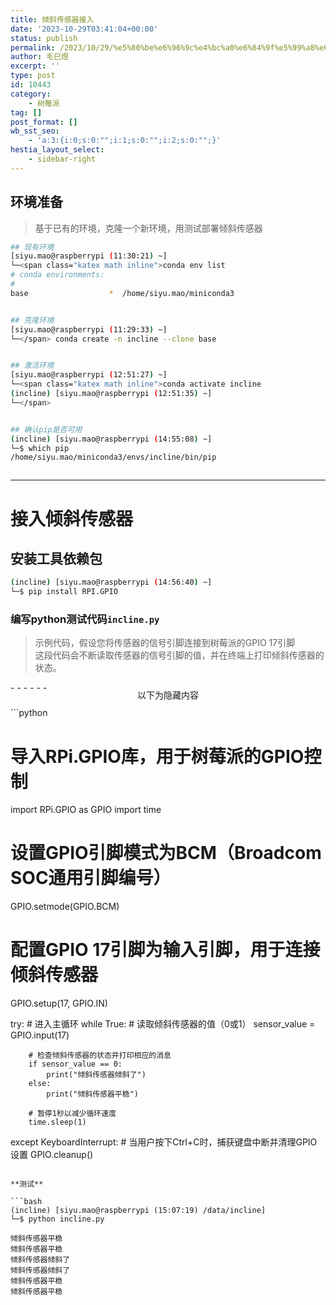 ```yaml
---
title: 倾斜传感器接入
date: '2023-10-29T03:41:04+00:00'
status: publish
permalink: /2023/10/29/%e5%80%be%e6%96%9c%e4%bc%a0%e6%84%9f%e5%99%a8%e6%8e%a5%e5%85%a5
author: 毛巳煜
excerpt: ''
type: post
id: 10443
category:
    - 树莓派
tag: []
post_format: []
wb_sst_seo:
    - 'a:3:{i:0;s:0:"";i:1;s:0:"";i:2;s:0:"";}'
hestia_layout_select:
    - sidebar-right
---
```

环境准备
----

> 基于已有的环境，克隆一个新环境，用测试部署倾斜传感器

```bash
## 现有环境
[siyu.mao@raspberrypi (11:30:21) ~]
└─<span class="katex math inline">conda env list
# conda environments:
#
base                  *  /home/siyu.mao/miniconda3


## 克隆环境
[siyu.mao@raspberrypi (11:29:33) ~]
└─</span> conda create -n incline --clone base


## 激活环境
[siyu.mao@raspberrypi (12:51:27) ~]
└─<span class="katex math inline">conda activate incline
(incline) [siyu.mao@raspberrypi (12:51:35) ~]
└─</span>


## 确认pip是否可用
(incline) [siyu.mao@raspberrypi (14:55:08) ~]
└─$ which pip
/home/siyu.mao/miniconda3/envs/incline/bin/pip



```

- - - - - -

接入倾斜传感器
=======

安装工具依赖包
-------

```bash
(incline) [siyu.mao@raspberrypi (14:56:40) ~]
└─$ pip install RPI.GPIO


```

### 编写python测试代码`incline.py`

> 示例代码，假设您将传感器的信号引脚连接到树莓派的GPIO 17引脚  
>  这段代码会不断读取传感器的信号引脚的值，并在终端上打印倾斜传感器的状态。

<div style="overflow:hidden; clear:both; width: 100%; height: 40px; position: relative;">- - - - - -

 <span style="position: absolute;top: 50%;left: 50%; transform: translate(-50%, -50%); background-color: white;">以下为隐藏内容</span> </div> ```python
# 导入RPi.GPIO库，用于树莓派的GPIO控制
import RPi.GPIO as GPIO
import time

# 设置GPIO引脚模式为BCM（Broadcom SOC通用引脚编号）
GPIO.setmode(GPIO.BCM)

# 配置GPIO 17引脚为输入引脚，用于连接倾斜传感器
GPIO.setup(17, GPIO.IN)

try:
    # 进入主循环
    while True:
        # 读取倾斜传感器的值（0或1）
        sensor_value = GPIO.input(17)

        # 检查倾斜传感器的状态并打印相应的消息
        if sensor_value == 0:
            print("倾斜传感器倾斜了")
        else:
            print("倾斜传感器平稳")

        # 暂停1秒以减少循环速度
        time.sleep(1)

except KeyboardInterrupt:
    # 当用户按下Ctrl+C时，捕获键盘中断并清理GPIO设置
    GPIO.cleanup()


```

**测试**

```bash
(incline) [siyu.mao@raspberrypi (15:07:19) /data/incline]
└─$ python incline.py

倾斜传感器平稳
倾斜传感器平稳
倾斜传感器倾斜了
倾斜传感器倾斜了
倾斜传感器平稳
倾斜传感器平稳


```